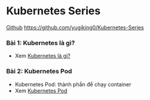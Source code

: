 # Kubernetes Series

[Github](https://github.com/yugiking0/Kubernetes-Series)
https://github.com/yugiking0/Kubernetes-Series

<!-- ![Console](./images/001.png "Console") -->

### Bài 1: Kubernetes là gì?

- Xem [Kubernetes là gì?](./01/index.md)

### Bài 2: Kubernetes Pod

- Kubernetes Pod: thành phần để chạy container
- Xem [Kubernetes Pod](./02/index.md)
